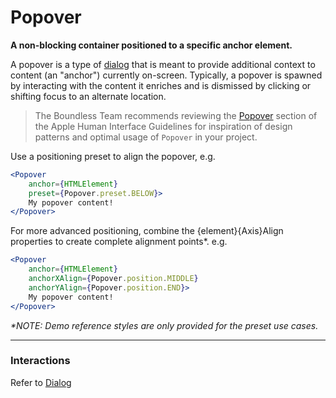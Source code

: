 # Popover
__A non-blocking container positioned to a specific anchor element.__

A popover is a type of [dialog](https://github.com/bibliotech/uikit/blob/master/packages/boundless-dialog/README.md) that is meant to provide additional context to content (an "anchor") currently on-screen. Typically, a popover is spawned by interacting with the content it enriches and is dismissed by clicking or shifting focus to an alternate location.

> The Boundless Team recommends reviewing the [Popover](https://developer.apple.com/library/mac/documentation/UserExperience/Conceptual/OSXHIGuidelines/ControlsView.html#//apple_ref/doc/uid/20000957-CH52-SW2) section of the Apple Human Interface Guidelines for inspiration of design patterns and optimal usage of `Popover` in your project.

Use a positioning preset to align the popover, e.g.

```jsx
<Popover
    anchor={HTMLElement}
    preset={Popover.preset.BELOW}>
    My popover content!
</Popover>
```

For more advanced positioning, combine the {element}{Axis}Align properties to create complete alignment points*. e.g.

```jsx
<Popover
    anchor={HTMLElement}
    anchorXAlign={Popover.position.MIDDLE}
    anchorYAlign={Popover.position.END}>
    My popover content!
</Popover>
```

_*NOTE: Demo reference styles are only provided for the preset use cases._

---

### Interactions

Refer to [Dialog](https://github.com/bibliotech/uikit/blob/master/packages/boundless-dialog/README.md)

